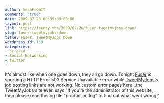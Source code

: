 ```yaml
---
author: SeanFromIT
comments: "true"
date: 2009-07-26 00:39:00+00:00
layout: post
link: https://feeney.mba/2009/07/26/fuser-tweetmyjobs-down/
slug: fuser-tweetmyjobs-down
title: Fuser, TweetMyJobs Down
wordpress_id: 159
categories:
- errored
- Social Networking
- twitter
---
```


It's almost like when one goes down, they all go down. Tonight [Fuser](http://www.fuser.com/) is sporting a HTTP Error 503 Service Unavailable error while [TweetMyJobs](http://www.tweetmyjobs.com/)'s job posting links are not working. No custom error pages here...the TweetMyJobs site even says "If you're the administrator of this website, then please read the log file "production.log" to find out what went wrong."
